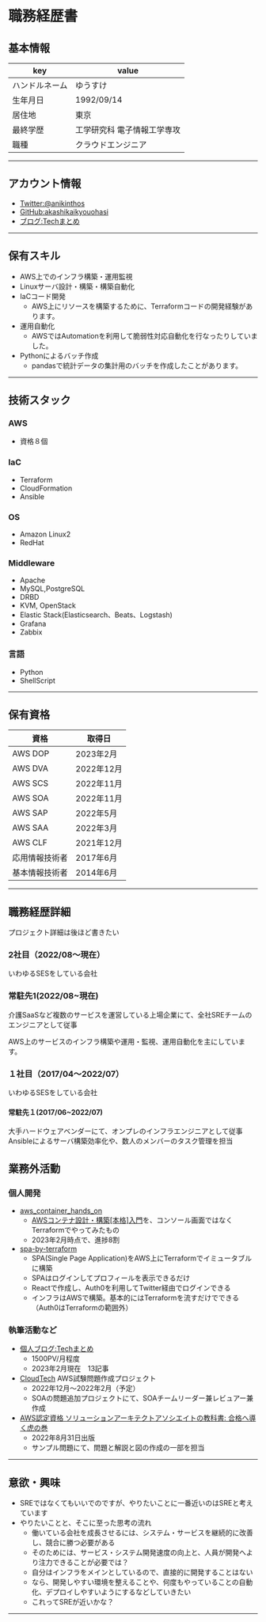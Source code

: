 # 職務経歴書

## 基本情報

|key|value|
|---|---|
|ハンドルネーム|ゆうすけ|
|生年月日|1992/09/14|
|居住地|東京|
|最終学歴|工学研究科 電子情報工学専攻|
|職種|クラウドエンジニア|

---

## アカウント情報

- [Twitter:@anikinthos](https://twitter.com/anikinthos)
- [GitHub:akashikaikyouohasi](https://github.com/akashikaikyouohasi)
- [ブログ:Techまとめ](https://anikitech.com/)

---

## 保有スキル

- AWS上でのインフラ構築・運用監視
- Linuxサーバ設計・構築・構築自動化
- IaCコード開発
    - AWS上にリソースを構築するために、Terraformコードの開発経験があります。
- 運用自動化
    - AWSではAutomationを利用して脆弱性対応自動化を行なったりしていました。
- Pythonによるバッチ作成
    - pandasで統計データの集計用のバッチを作成したことがあります。

---

## 技術スタック
### AWS
- 資格８個

### IaC
- Terraform
- CloudFormation
- Ansible

### OS
- Amazon Linux2
- RedHat

### Middleware
- Apache
- MySQL,PostgreSQL
- DRBD
- KVM, OpenStack
- Elastic Stack(Elasticsearch、Beats、Logstash)
- Grafana
- Zabbix

### 言語
- Python
- ShellScript

---

## 保有資格

|資格|取得日|
|---|---|
|AWS DOP|2023年2月|
|AWS DVA|2022年12月|
|AWS SCS|2022年11月|
|AWS SOA|2022年11月|
|AWS SAP|2022年5月|
|AWS SAA|2022年3月|
|AWS CLF|2021年12月|
|応用情報技術者|2017年6月|
|基本情報技術者|2014年6月|

---

## 職務経歴詳細
プロジェクト詳細は後ほど書きたい

### 2社目（2022/08〜現在）
いわゆるSESをしている会社
### 常駐先1(2022/08~現在)
介護SaaSなど複数のサービスを運営している上場企業にて、全社SREチームのエンジニアとして従事

AWS上のサービスのインフラ構築や運用・監視、運用自動化を主にしています。

### １社目（2017/04〜2022/07）
いわゆるSESをしている会社
#### 常駐先１(2017/06~2022/07)
大手ハードウェアベンダーにて、オンプレのインフラエンジニアとして従事
Ansibleによるサーバ構築効率化や、数人のメンバーのタスク管理を担当


## 業務外活動
### 個人開発
- [aws_container_hands_on](https://github.com/akashikaikyouohasi/aws_container_hands_on)
    - [AWSコンテナ設計・構築[本格]入門](https://amzn.asia/d/ixSWxbF)を、コンソール画面ではなくTerraformでやってみたもの
    - 2023年2月時点で、進捗8割
- [spa-by-terraform](https://github.com/akashikaikyouohasi/spa-by-terraform)
    - SPA(Single Page Application)をAWS上にTerraformでイミュータブルに構築
    - SPAはログインしてプロフィールを表示できるだけ
    - Reactで作成し、Auth0を利用してTwitter経由でログインできる
    - インフラはAWSで構築。基本的にはTerraformを流すだけでできる（Auth0はTerraformの範囲外）


### 執筆活動など
- [個人ブログ:Techまとめ](https://anikitech.com/)
    - 1500PV/月程度
    - 2023年2月現在　13記事
- [CloudTech](https://kws-cloud-tech.com/) AWS試験問題作成プロジェクト
    - 2022年12月〜2022年2月（予定）
    - SOAの問題追加プロジェクトにて、SOAチームリーダー兼レビュアー兼作成
- [AWS認定資格 ソリューションアーキテクトアソシエイトの教科書: 合格へ導く虎の巻](https://www.amazon.co.jp/AWS%E8%AA%8D%E5%AE%9A%E8%B3%87%E6%A0%BC-%E3%82%BD%E3%83%AA%E3%83%A5%E3%83%BC%E3%82%B7%E3%83%A7%E3%83%B3%E3%82%A2%E3%83%BC%E3%82%AD%E3%83%86%E3%82%AF%E3%83%88%E3%82%A2%E3%82%BD%E3%82%B7%E3%82%A8%E3%82%A4%E3%83%88%E3%81%AE%E6%95%99%E7%A7%91%E6%9B%B8-%E5%90%88%E6%A0%BC%E3%81%B8%E5%B0%8E%E3%81%8F%E8%99%8E%E3%81%AE%E5%B7%BB-CloudTech%E6%9B%B8%E7%B1%8D%E4%BD%9C%E6%88%90%E5%A7%94%E5%93%A1%E4%BC%9A-ebook/dp/B0BCPNZ9GJ/ref=sr_1_10?keywords=aws+%E3%82%BD%E3%83%AA%E3%83%A5%E3%83%BC%E3%82%B7%E3%83%A7%E3%83%B3%E3%82%A2%E3%83%BC%E3%82%AD%E3%83%86%E3%82%AF%E3%83%88+%E3%82%A2%E3%82%BD%E3%82%B7%E3%82%A8%E3%82%A4%E3%83%88&qid=1676799670&sprefix=AWS+%E3%82%BD%E3%83%AA%E3%83%A5%2Caps%2C171&sr=8-10)
    - 2022年8月31日出版
    - サンプル問題にて、問題と解説と図の作成の一部を担当

---

## 意欲・興味
- SREではなくてもいいでのですが、やりたいことに一番近いのはSREと考えています
- やりたいことと、そこに至った思考の流れ
    - 働いている会社を成長させるには、システム・サービスを継続的に改善し、競合に勝つ必要がある
    - そのためには、サービス・システム開発速度の向上と、人員が開発へより注力できることが必要では？
    - 自分はインフラをメインとしているので、直接的に開発することはない
    - なら、開発しやすい環境を整えることや、何度もやっていることの自動化、デプロイしやすいようにするなどしていきたい
    - これってSREが近いかな？

---

